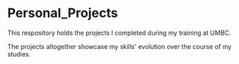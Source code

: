 # Personal_Projects

This respository holds the projects I completed during my training at UMBC. 

The projects altogether showcase my skills' evolution over the course of my studies. 
